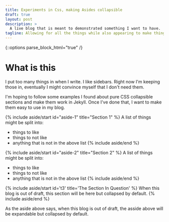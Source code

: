 ```yaml
---
title: Experiments in Css, making Asides collapsible 
draft: true
layout: post
description: >
  A live blog that is meant to demonstrated something I want to have.
tagline: Allowing for all the things while also appearing to make things shorter
---
```

{::options parse_block_html="true" /}

# What is this
I put too many things in when I write. I like sidebars. Right now I'm keeping those in, eventually I 
might convince myself that I don't need them.

I'm hoping to follow some examples I found about pure CSS collapsible sections and make them work
in Jekyll. Once I've done that, I want to make them easy to use in my blog.

{% include aside/start id="aside-1" title="Section 1" %}
A list of things might be split into:
* things to like
* things to not like
* anything that is not in the above list
{% include aside/end %}

{% include aside/start id="aside-2" title="Section 2" %}
A list of things might be split into:
* things to like
* things to not like
* anything that is not in the above list
{% include aside/end %}

{% include aside/start id='t3' title='The Section In Question' %}
When this blog is out of draft, this section will be here but collapsed by default. 
{% include aside/end %}

As the aside above says, when this blog is out of draft, the asside above will be expandable but collapsed
by default.
